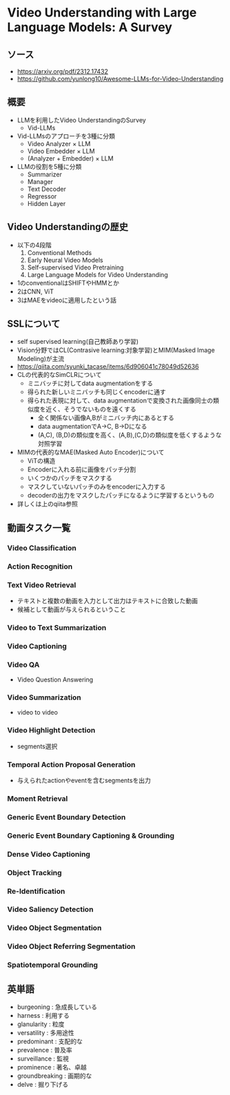 # Video Understanding with Large Language Models: A Survey

## ソース
- https://arxiv.org/pdf/2312.17432
- https://github.com/yunlong10/Awesome-LLMs-for-Video-Understanding

## 概要
- LLMを利用したVideo UnderstandingのSurvey
  - Vid-LLMs
- Vid-LLMsのアプローチを3種に分類
  - Video Analyzer × LLM
  - Video Embedder × LLM
  - (Analyzer + Embedder) × LLM
- LLMの役割を5種に分類
  - Summarizer
  - Manager
  - Text Decoder
  - Regressor
  - Hidden Layer

## Video Understandingの歴史
- 以下の4段階
    1. Conventional Methods
    2. Early Neural Video Models
    3. Self-supervised Video Pretraining
    4. Large Language Models for Video Understanding
- 1のconventionalはSHIFTやHMMとか
- 2はCNN, ViT
- 3はMAEをvideoに適用したという話

## SSLについて
- self supervised learning(自己教師あり学習)
- Vision分野ではCL(Contrasive learning:対象学習)とMIM(Masked Image Modeling)が主流
- https://qiita.com/syunki_tacase/items/6d906041c78049d52636
- CLの代表的なSimCLRについて
  - ミニバッチに対してdata augmentationをする
  - 得られた新しいミニバッチも同じくencoderに通す
  - 得られた表現に対して、data augmentationで変換された画像同士の類似度を近く、そうでないものを遠くする
    - 全く関係ない画像A,Bがミニバッチ内にあるとする
    - data augmentationでA->C, B->Dになる
    - (A,C), (B,D)の類似度を高く、(A,B),(C,D)の類似度を低くするような対照学習
- MIMの代表的なMAE(Masked Auto Encoder)について
  - ViTの構造
  - Encoderに入れる前に画像をパッチ分割
  - いくつかのパッチをマスクする
  - マスクしていないパッチのみをencoderに入力する
  - decoderの出力をマスクしたパッチになるように学習するというもの
- 詳しくは上のqiita参照

## 動画タスク一覧
### Video Classification
### Action Recognition
### Text Video Retrieval
- テキストと複数の動画を入力として出力はテキストに合致した動画
- 候補として動画が与えられるということ
### Video to Text Summarization
### Video Captioning
### Video QA
- Video Question Answering
### Video Summarization
- video to video
### Video Highlight Detection
- segments選択
### Temporal Action Proposal Generation
- 与えられたactionやeventを含むsegmentsを出力
### Moment Retrieval
### Generic Event Boundary Detection
### Generic Event Boundary Captioning & Grounding
### Dense Video Captioning
### Object Tracking
### Re-Identification
### Video Saliency Detection
### Video Object Segmentation
### Video Object Referring Segmentation
### Spatiotemporal Grounding

## 英単語
- burgeoning : 急成長している
- harness : 利用する
- glanularity : 粒度
- versatility : 多用途性
- predominant : 支配的な
- prevalence : 普及率
- surveillance : 監視
- prominence : 著名、卓越
- groundbreaking : 画期的な
- delve : 掘り下げる